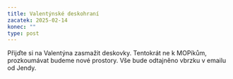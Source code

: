 ```yaml
---
title: Valentýnské deskohraní
zacatek: 2025-02-14
konec: ""
type: post
---
```

P﻿řijďte si na Valentýna zasmažit deskovky. Tentokrát ne k MOPíkům, prozkoumávat budeme nové prostory. Vše bude odtajněno vbrzku v emailu od Jendy.